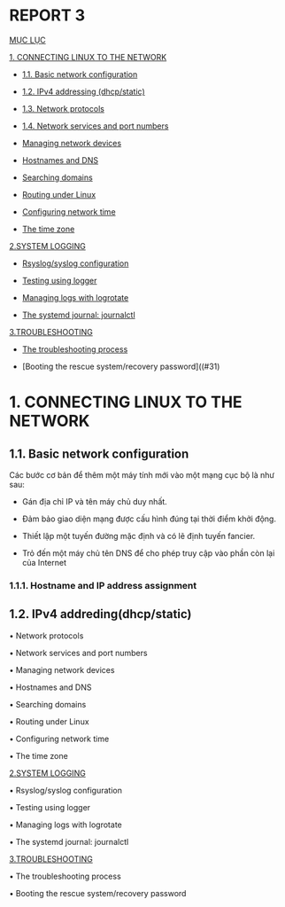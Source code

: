 # REPORT 3

[MỤC LỤC](#mucluc)

[1. CONNECTING LINUX TO THE NETWORK](#P1)

* [1.1. Basic network configuration](#p11)

* [1.2. IPv4 addressing (dhcp/static)](#p12)

* [1.3. Network protocols](#p13)

* [1.4. Network services and port numbers](#p14)

* [Managing network devices](#p15)

* [Hostnames and DNS](#16)

* [Searching domains](p17)

* [Routing under Linux](p18)

* [Configuring network time](#p19)

* [The time zone](p110)

[2.SYSTEM LOGGING](#P2)

* [Rsyslog/syslog configuration](#21)

*  [Testing using logger](#22)

* [Managing logs with logrotate](#23)

* [The systemd journal: journalctl](#24)

[3.TROUBLESHOOTING](#P3)

* [The troubleshooting process](#31)

* [Booting the rescue system/recovery password]((#31)


<a name="P1"> </a>
# 1. CONNECTING LINUX TO THE NETWORK

<a name="p11"></a>
## 1.1. Basic network configuration

Các bước cơ bản để thêm một máy tính mới vào một mạng cục bộ là như sau:

- Gán địa chỉ IP và tên máy chủ duy nhất.

-  Đảm bảo giao diện mạng được cấu hình đúng tại thời điểm khởi động.

- Thiết lập một tuyến đường mặc định và có lẽ định tuyến fancier.

- Trỏ đến một máy chủ tên DNS để cho phép truy cập vào phần còn lại của Internet

### 1.1.1. Hostname and IP address assignment


## 1.2. IPv4 addreding(dhcp/static)

• Network protocols

• Network services and port numbers

• Managing network devices

• Hostnames and DNS

• Searching domains

• Routing under Linux

• Configuring network time

• The time zone

[2.SYSTEM LOGGING](#P2)

• Rsyslog/syslog configuration

• Testing using logger

• Managing logs with logrotate

• The systemd journal: journalctl

[3.TROUBLESHOOTING](#P3)

• The troubleshooting process

• Booting the rescue system/recovery password

